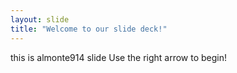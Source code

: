 ```yaml
---
layout: slide
title: "Welcome to our slide deck!"
---
```

this is almonte914 slide
Use the right arrow to begin!
